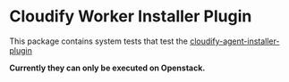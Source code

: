 Cloudify Worker Installer Plugin
=================================

This package contains system tests that test the
[cloudify-agent-installer-plugin](https://github.com/cloudify-cosmo/cloudify-agent-installer-plugin)

**Currently they can only be executed on Openstack.**